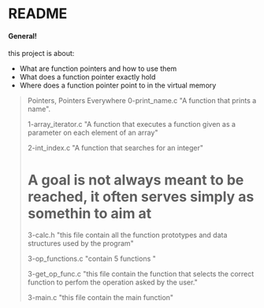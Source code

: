 # README 
#### General!
this project is about:
  - What are function pointers and how to use them
  - What does a function pointer exactly hold
  - Where does a function pointer point to in the virtual memory

> Pointers, Pointers Everywhere
> 0-print_name.c "A function that prints a name".
>
> 1-array_iterator.c "A function that executes a function given as a parameter on each element of an array"
>
> 2-int_index.c "A function that searches for an integer"
>
> # A goal is not always meant to be reached, it often serves simply as somethin to aim at
>
> 3-calc.h "this file contain all the function prototypes and data structures used by the program"
>
> 3-op_functions.c "contain 5 functions "
>
> 3-get_op_func.c "this file contain the function that  selects the correct function to perfom the operation asked by the user."
>
> 3-main.c "this file contain the main function"

